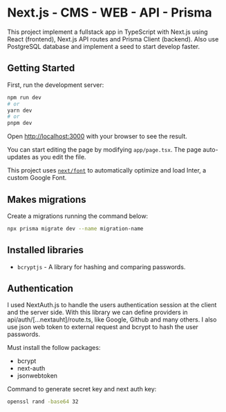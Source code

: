# Next.js - CMS - WEB - API - Prisma

This project implement a fullstack app in TypeScript with Next.js using React (frontend), Next.js API routes and Prisma Client (backend). Also use PostgreSQL database and implement a seed to start develop faster. 

## Getting Started

First, run the development server:

```bash
npm run dev
# or
yarn dev
# or
pnpm dev
```

Open [http://localhost:3000](http://localhost:3000) with your browser to see the result.

You can start editing the page by modifying `app/page.tsx`. The page auto-updates as you edit the file.

This project uses [`next/font`](https://nextjs.org/docs/basic-features/font-optimization) to automatically optimize and load Inter, a custom Google Font.


## Makes migrations

Create a migrations running the command below:

```bash
npx prisma migrate dev --name migration-name
```

## Installed libraries

- `bcryptjs` - A library for hashing and comparing passwords.

## Authentication

I used NextAuth.js to handle the users authentication session at the client and the server side. With this library we can define providers in api/auth/[...nextauht]/route.ts, like Google, Github and many others. I also use json web token to external request and bcrypt to hash the user passwords.

Must install the follow packages:

- bcrypt
- next-auth
- jsonwebtoken

Command to generate secret key and next auth key:

```bash
openssl rand -base64 32
```